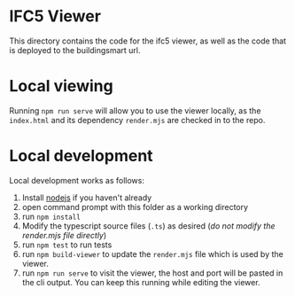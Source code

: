 # IFC5 Viewer

This directory contains the code for the ifc5 viewer, as well as the code that is deployed to the buildingsmart url.

# Local viewing

Running `npm run serve` will allow you to use the viewer locally, as the `index.html` and its dependency `render.mjs` are checked in to the repo.

# Local development

Local development works as follows:
1. Install [nodejs](https://nodejs.org/en) if you haven't already 
2. open command prompt with this folder as a working directory
3. run `npm install`
4. Modify the typescript source files (`.ts`) as desired (*do not modify the render.mjs file directly*)
5. run `npm test` to run tests
6. run `npm build-viewer` to update the `render.mjs` file which is used by the viewer.
7. run `npm run serve` to visit the viewer, the host and port will be pasted in the cli output. You can keep this running while editing the viewer.
